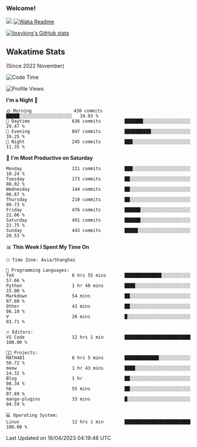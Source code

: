 ### Welcome!

![](https://visitor-badge.glitch.me/badge?page_id=linsyking.linsyking)
[![Waka Readme](https://github.com/linsyking/linsyking/actions/workflows/waka-readme.yml/badge.svg)](https://github.com/linsyking/linsyking/actions/workflows/waka-readme.yml)

[![linsyking's GitHub stats](https://github-readme-stats.vercel.app/api?username=linsyking&show_icons=true&theme=onedark)](https://github.com/anuraghazra/github-readme-stats)

## Wakatime Stats

(Since 2022 November)

<!--START_SECTION:waka-->
![Code Time](http://img.shields.io/badge/Code%20Time-304%20hrs%203%20mins-blue)

![Profile Views](http://img.shields.io/badge/Profile%20Views-4-blue)

**I'm a Night 🦉** 

```text
🌞 Morning                430 commits         █████░░░░░░░░░░░░░░░░░░░░   19.93 % 
🌆 Daytime                636 commits         ███████░░░░░░░░░░░░░░░░░░   29.47 % 
🌃 Evening                847 commits         ██████████░░░░░░░░░░░░░░░   39.25 % 
🌙 Night                  245 commits         ███░░░░░░░░░░░░░░░░░░░░░░   11.35 % 
```
📅 **I'm Most Productive on Saturday** 

```text
Monday                   221 commits         ███░░░░░░░░░░░░░░░░░░░░░░   10.24 % 
Tuesday                  173 commits         ██░░░░░░░░░░░░░░░░░░░░░░░   08.02 % 
Wednesday                144 commits         ██░░░░░░░░░░░░░░░░░░░░░░░   06.67 % 
Thursday                 210 commits         ██░░░░░░░░░░░░░░░░░░░░░░░   09.73 % 
Friday                   476 commits         ██████░░░░░░░░░░░░░░░░░░░   22.06 % 
Saturday                 491 commits         ██████░░░░░░░░░░░░░░░░░░░   22.75 % 
Sunday                   443 commits         █████░░░░░░░░░░░░░░░░░░░░   20.53 % 
```


📊 **This Week I Spent My Time On** 

```text
🕑︎ Time Zone: Asia/Shanghai

💬 Programming Languages: 
TeX                      6 hrs 55 mins       ██████████████░░░░░░░░░░░   57.66 % 
Python                   1 hr 48 mins        ████░░░░░░░░░░░░░░░░░░░░░   15.00 % 
Markdown                 54 mins             ██░░░░░░░░░░░░░░░░░░░░░░░   07.60 % 
Other                    43 mins             ██░░░░░░░░░░░░░░░░░░░░░░░   06.10 % 
V                        26 mins             █░░░░░░░░░░░░░░░░░░░░░░░░   03.71 % 

🔥 Editors: 
VS Code                  12 hrs 1 min        █████████████████████████   100.00 % 

🐱‍💻 Projects: 
MATH401                  6 hrs 5 mins        █████████████░░░░░░░░░░░░   50.72 % 
meow                     1 hr 43 mins        ████░░░░░░░░░░░░░░░░░░░░░   14.32 % 
Blog                     1 hr                ██░░░░░░░░░░░░░░░░░░░░░░░   08.34 % 
h6                       55 mins             ██░░░░░░░░░░░░░░░░░░░░░░░   07.69 % 
mango-plugins            33 mins             █░░░░░░░░░░░░░░░░░░░░░░░░   04.59 % 

💻 Operating System: 
Linux                    12 hrs 1 min        █████████████████████████   100.00 % 
```


 Last Updated on 16/04/2023 04:19:46 UTC
<!--END_SECTION:waka-->
